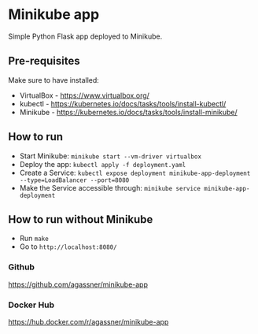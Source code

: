 # Minikube app

Simple Python Flask app deployed to Minikube.

## Pre-requisites

Make sure to have installed:

- VirtualBox - https://www.virtualbox.org/
- kubectl - https://kubernetes.io/docs/tasks/tools/install-kubectl/
- Minikube - https://kubernetes.io/docs/tasks/tools/install-minikube/

## How to run

- Start Minikube: `minikube start --vm-driver virtualbox`
- Deploy the app: `kubectl apply -f deployment.yaml`
- Create a Service: `kubectl expose deployment minikube-app-deployment --type=LoadBalancer --port=8080`
- Make the Service accessible through: `minikube service minikube-app-deployment`

## How to run without Minikube

- Run `make`
- Go to `http://localhost:8080/`

### Github

https://github.com/agassner/minikube-app

### Docker Hub

https://hub.docker.com/r/agassner/minikube-app
